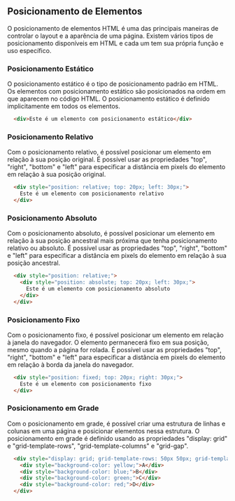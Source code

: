## Posicionamento de Elementos

O posicionamento de elementos HTML é uma das principais maneiras de controlar o layout e a aparência de uma página. Existem vários tipos de posicionamento disponíveis em HTML e cada um tem sua própria função e uso específico.

### Posicionamento Estático

O posicionamento estático é o tipo de posicionamento padrão em HTML. Os elementos com posicionamento estático são posicionados na ordem em que aparecem no código HTML. O posicionamento estático é definido implicitamente em todos os elementos.

```html
  <div>Este é um elemento com posicionamento estático</div>
```

### Posicionamento Relativo

Com o posicionamento relativo, é possível posicionar um elemento em relação à sua posição original. É possível usar as propriedades "top", "right", "bottom" e "left" para especificar a distância em pixels do elemento em relação à sua posição original.

```html
  <div style="position: relative; top: 20px; left: 30px;">
    Este é um elemento com posicionamento relativo
  </div>
```

### Posicionamento Absoluto

Com o posicionamento absoluto, é possível posicionar um elemento em relação à sua posição ancestral mais próxima que tenha posicionamento relativo ou absoluto. É possível usar as propriedades "top", "right", "bottom" e "left" para especificar a distância em pixels do elemento em relação à sua posição ancestral.

```html
  <div style="position: relative;">
    <div style="position: absolute; top: 20px; left: 30px;">
      Este é um elemento com posicionamento absoluto
    </div>
  </div>
```

### Posicionamento Fixo

Com o posicionamento fixo, é possível posicionar um elemento em relação à janela do navegador. O elemento permanecerá fixo em sua posição, mesmo quando a página for rolada. É possível usar as propriedades "top", "right", "bottom" e "left" para especificar a distância em pixels do elemento em relação à borda da janela do navegador.

```html
  <div style="position: fixed; top: 20px; right: 30px;">
    Este é um elemento com posicionamento fixo
  </div>
```

### Posicionamento em Grade

Com o posicionamento em grade, é possível criar uma estrutura de linhas e colunas em uma página e posicionar elementos nessa estrutura. O posicionamento em grade é definido usando as propriedades "display: grid" e "grid-template-rows", "grid-template-columns" e "grid-gap".

```html
  <div style="display: grid; grid-template-rows: 50px 50px; grid-template-columns: 100px 100px; grid-gap: 10px;">
    <div style="background-color: yellow;">A</div>
    <div style="background-color: blue;">B</div>
    <div style="background-color: green;">C</div>
    <div style="background-color: red;">D</div>
  </div>
```

